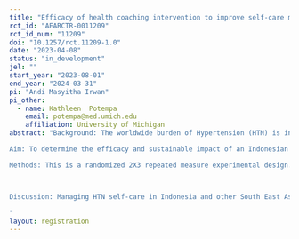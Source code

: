 ```yaml
---
title: "Efficacy of health coaching intervention to improve self-care management of hypertension among older people in Indonesia: A randomized controlled study"
rct_id: "AEARCTR-0011209"
rct_id_num: "11209"
doi: "10.1257/rct.11209-1.0"
date: "2023-04-08"
status: "in_development"
jel: ""
start_year: "2023-08-01"
end_year: "2024-03-31"
pi: "Andi Masyitha Irwan"
pi_other:
  - name: Kathleen  Potempa
    email: potempa@med.umich.edu
    affiliation: University of Michigan
abstract: "Background: The worldwide burden of Hypertension (HTN) is increasing due to an aging population predicted to affect one-third of the world's population by 2025. In Indonesia, the highest percentage of HTN was among the 65-74 age group (63.2%). Furthermore, uncontrolled HTN led to a primary risk factor for stroke, heart disease, and kidney failure. Among older people, the additional increased risk was vascular dementia and Alzheimer's Disease . Our recent scoping review found that there was variability among people in self-care management, indicating that each hypertensive subject had a specific and personalized challenge in practicing HTN self-care. Health coaching may be a method to solve this gap. 
Aim: To determine the efficacy and sustainable impact of an Indonesian adaptation of an 8-week nurse health coaching intervention on self-care management and self-efficacy in older people with HTN.
Methods: This is a randomized 2X3 repeated measure experimental design. We plan to recruit 140 older people with HTN living in Makassar, South Sulawesi, Indonesia, aged 60 years old and above, having been diagnosed with hypertension by a medical doctor, taking antihypertensive medication, and medically stable. Data measurement will be taken thrice: baseline, 1 week after health coaching intervention and 3 months follow-up after no intervention. During 8th week coaching intervention, researcher and participants will identify the priority goals and small-step plans, discuss barriers and facilitators for achieving the action steps, improve self-care skills and provide supportive coaching to achieving participants goals.

Discussion: Managing HTN self-care in Indonesia and other South East Asian countries might differ from the Western area due to different cultures, lifestyles, and geographical backgrounds. This study will be the first study to include motivational interviewing and cognitive behavioral approach and to test the sustainability of the health coaching program's impact after three months of no intervention with Indonesian backgrounds.
"
layout: registration
---
```


